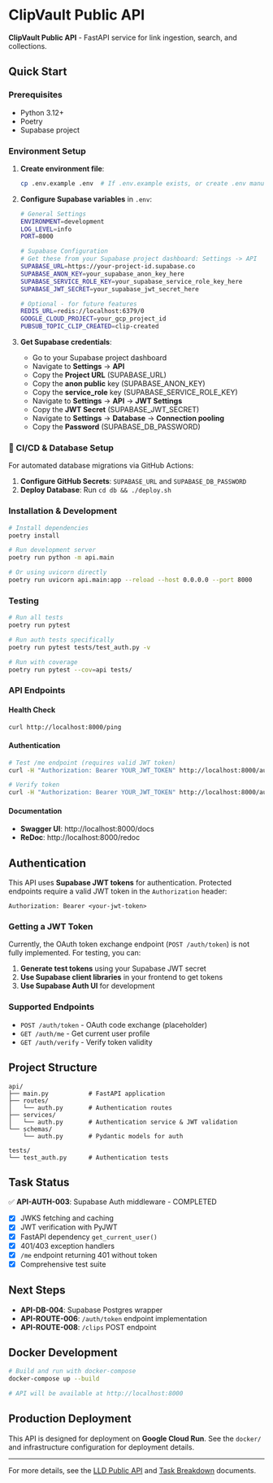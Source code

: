 # ClipVault Public API

**ClipVault Public API** - FastAPI service for link ingestion, search, and collections.

## Quick Start

### Prerequisites
- Python 3.12+
- Poetry
- Supabase project

### Environment Setup

1. **Create environment file**:
   ```bash
   cp .env.example .env  # If .env.example exists, or create .env manually
   ```

2. **Configure Supabase variables** in `.env`:
   ```bash
   # General Settings
   ENVIRONMENT=development
   LOG_LEVEL=info
   PORT=8000

   # Supabase Configuration
   # Get these from your Supabase project dashboard: Settings -> API
   SUPABASE_URL=https://your-project-id.supabase.co
   SUPABASE_ANON_KEY=your_supabase_anon_key_here
   SUPABASE_SERVICE_ROLE_KEY=your_supabase_service_role_key_here
   SUPABASE_JWT_SECRET=your_supabase_jwt_secret_here

   # Optional - for future features
   REDIS_URL=redis://localhost:6379/0
   GOOGLE_CLOUD_PROJECT=your_gcp_project_id
   PUBSUB_TOPIC_CLIP_CREATED=clip-created
   ```

3. **Get Supabase credentials**:
   - Go to your Supabase project dashboard
   - Navigate to **Settings** → **API**
   - Copy the **Project URL** (SUPABASE_URL)
   - Copy the **anon public** key (SUPABASE_ANON_KEY)
   - Copy the **service_role** key (SUPABASE_SERVICE_ROLE_KEY)
   - Navigate to **Settings** → **API** → **JWT Settings**
   - Copy the **JWT Secret** (SUPABASE_JWT_SECRET)
   - Navigate to **Settings** → **Database** → **Connection pooling**
   - Copy the **Password** (SUPABASE_DB_PASSWORD)

### 🔄 CI/CD & Database Setup

For automated database migrations via GitHub Actions:

1. **Configure GitHub Secrets**: `SUPABASE_URL` and `SUPABASE_DB_PASSWORD`
2. **Deploy Database**: Run `cd db && ./deploy.sh`

### Installation & Development

```bash
# Install dependencies
poetry install

# Run development server
poetry run python -m api.main

# Or using uvicorn directly
poetry run uvicorn api.main:app --reload --host 0.0.0.0 --port 8000
```

### Testing

```bash
# Run all tests
poetry run pytest

# Run auth tests specifically
poetry run pytest tests/test_auth.py -v

# Run with coverage
poetry run pytest --cov=api tests/
```

### API Endpoints

#### Health Check
```bash
curl http://localhost:8000/ping
```

#### Authentication
```bash
# Test /me endpoint (requires valid JWT token)
curl -H "Authorization: Bearer YOUR_JWT_TOKEN" http://localhost:8000/auth/me

# Verify token
curl -H "Authorization: Bearer YOUR_JWT_TOKEN" http://localhost:8000/auth/verify
```

#### Documentation
- **Swagger UI**: http://localhost:8000/docs
- **ReDoc**: http://localhost:8000/redoc

## Authentication

This API uses **Supabase JWT tokens** for authentication. Protected endpoints require a valid JWT token in the `Authorization` header:

```
Authorization: Bearer <your-jwt-token>
```

### Getting a JWT Token

Currently, the OAuth token exchange endpoint (`POST /auth/token`) is not fully implemented. For testing, you can:

1. **Generate test tokens** using your Supabase JWT secret
2. **Use Supabase client libraries** in your frontend to get tokens
3. **Use Supabase Auth UI** for development

### Supported Endpoints

- `POST /auth/token` - OAuth code exchange (placeholder)
- `GET /auth/me` - Get current user profile
- `GET /auth/verify` - Verify token validity

## Project Structure

```
api/
├── main.py           # FastAPI application
├── routes/
│   └── auth.py       # Authentication routes
├── services/
│   └── auth.py       # Authentication service & JWT validation
└── schemas/
    └── auth.py       # Pydantic models for auth

tests/
└── test_auth.py      # Authentication tests
```

## Task Status

✅ **API-AUTH-003**: Supabase Auth middleware - COMPLETED
- [x] JWKS fetching and caching
- [x] JWT verification with PyJWT
- [x] FastAPI dependency `get_current_user()`
- [x] 401/403 exception handlers
- [x] `/me` endpoint returning 401 without token
- [x] Comprehensive test suite

## Next Steps

- **API-DB-004**: Supabase Postgres wrapper
- **API-ROUTE-006**: `/auth/token` endpoint implementation
- **API-ROUTE-008**: `/clips` POST endpoint

## Docker Development

```bash
# Build and run with docker-compose
docker-compose up --build

# API will be available at http://localhost:8000
```

## Production Deployment

This API is designed for deployment on **Google Cloud Run**. See the `docker/` and infrastructure configuration for deployment details.

---

For more details, see the [LLD Public API](.context/LLD%20Public%20API.md) and [Task Breakdown](.context/Task%20Breakdown%20for%20Public%20API.md) documents. 